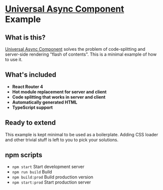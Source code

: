 # [Universal Async Component](https://github.com/mohsen1/universal-async-component) Example

## What is this?
[Universal Async Component](https://github.com/mohsen1/universal-async-component) solves the problem of code-splitting and server-side rendering "flash of contents". This is a minimal example of how to use it.

## What's included
* **React Router 4**
* **Hot module replacement for server and client**
* **Code splitting that works in server and client**
* **Automatically generated HTML**
* **TypeScript support**

## Ready to extend

This example is kept minimal to be used as a boilerplate. Adding CSS loader and other trivial stuff is left to you to pick your solutions.

## npm scripts
* `npm start` Start development server
* `npm run build` Build
* `npm build:prod` Build production version
* `npm start:prod` Start production server
